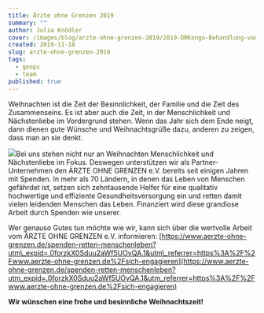 ```yaml
---
title: Ärzte ohne Grenzen 2019
summary: ""
author: Julia Knödler
cover: /images/blog/arzte-ohne-grenzen-2019/2019-DRKongo-Behandlung-von-Masern-MSF273774jpg.jpg
created: 2019-11-18
slug: arzte-ohne-grenzen-2019
tags:
  - geops
  - team
published: true
---
```

Weihnachten ist die Zeit der Besinnlichkeit, der Familie und die Zeit des Zusammenseins. Es ist aber auch die Zeit, in der Menschlichkeit und Nächstenliebe im Vordergrund stehen. Wenn das Jahr sich dem Ende neigt, dann dienen gute Wünsche und Weihnachtsgrüße dazu, anderen zu zeigen, dass man an sie denkt.

![](/images/blog/arzte-ohne-grenzen-2019/partner_aerzte-ohne-grenzen_2019.jpg)Bei uns stehen nicht nur an Weihnachten Menschlichkeit und Nächstenliebe im Fokus. Deswegen unterstützen wir als Partner-Unternehmen den ÄRZTE OHNE GRENZEN e.V. bereits seit einigen Jahren mit Spenden. In mehr als 70 Ländern, in denen das Leben von Menschen gefährdet ist, setzen sich zehntausende Helfer für eine qualitativ hochwertige und effiziente Gesundheitsversorgung ein und retten damit vielen leidenden Menschen das Leben. Finanziert wird diese grandiose Arbeit durch Spenden wie unserer.

Wer genauso Gutes tun möchte wie wir, kann sich über die wertvolle Arbeit vom ÄRZTE OHNE GRENZEN e.V. informieren: [https://www.aerzte-ohne-grenzen.de/spenden-retten-menschenleben?utm\_expid=.0forzkX0Sduu2aWf5UOvQA.1&utm\_referrer=https%3A%2F%2Fwww.aerzte-ohne-grenzen.de%2Fsich-engagieren](https://www.aerzte-ohne-grenzen.de/spenden-retten-menschenleben?utm_expid=.0forzkX0Sduu2aWf5UOvQA.1&utm_referrer=https%3A%2F%2Fwww.aerzte-ohne-grenzen.de%2Fsich-engagieren)

**Wir wünschen eine frohe und besinnliche Weihnachtszeit!**